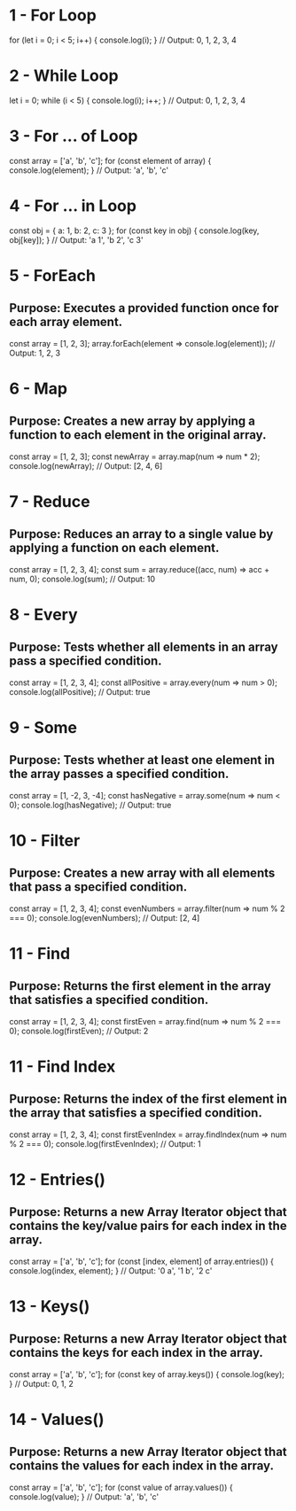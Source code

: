 

# 1 - For Loop
for (let i = 0; i < 5; i++) {
  console.log(i);
}
// Output: 0, 1, 2, 3, 4

# 2 - While Loop
let i = 0;
while (i < 5) {
  console.log(i);
  i++;
}
// Output: 0, 1, 2, 3, 4

# 3 - For ... of Loop
const array = ['a', 'b', 'c'];
for (const element of array) {
  console.log(element);
}
// Output: 'a', 'b', 'c'

# 4 - For ... in Loop
const obj = { a: 1, b: 2, c: 3 };
for (const key in obj) {
  console.log(key, obj[key]);
}
// Output: 'a 1', 'b 2', 'c 3'

# 5 - ForEach
## Purpose: Executes a provided function once for each array element.

const array = [1, 2, 3];
array.forEach(element => console.log(element));
// Output: 1, 2, 3

# 6 - Map
## Purpose: Creates a new array by applying a function to each element in the original array.

const array = [1, 2, 3];
const newArray = array.map(num => num * 2);
console.log(newArray); 
// Output: [2, 4, 6]

# 7 - Reduce
## Purpose: Reduces an array to a single value by applying a function on each element.

const array = [1, 2, 3, 4];
const sum = array.reduce((acc, num) => acc + num, 0);
console.log(sum); 
// Output: 10

# 8 - Every
## Purpose: Tests whether all elements in an array pass a specified condition.

const array = [1, 2, 3, 4];
const allPositive = array.every(num => num > 0);
console.log(allPositive); 
// Output: true

# 9 - Some
## Purpose: Tests whether at least one element in the array passes a specified condition.

const array = [1, -2, 3, -4];
const hasNegative = array.some(num => num < 0);
console.log(hasNegative); 
// Output: true

# 10 - Filter
## Purpose: Creates a new array with all elements that pass a specified condition.

const array = [1, 2, 3, 4];
const evenNumbers = array.filter(num => num % 2 === 0);
console.log(evenNumbers); 
// Output: [2, 4]

# 11 - Find
## Purpose: Returns the first element in the array that satisfies a specified condition.

const array = [1, 2, 3, 4];
const firstEven = array.find(num => num % 2 === 0);
console.log(firstEven); 
// Output: 2

# 11 - Find Index 
## Purpose: Returns the index of the first element in the array that satisfies a specified condition.

const array = [1, 2, 3, 4];
const firstEvenIndex = array.findIndex(num => num % 2 === 0);
console.log(firstEvenIndex); 
// Output: 1

# 12 - Entries()
## Purpose: Returns a new Array Iterator object that contains the key/value pairs for each index in the array.

const array = ['a', 'b', 'c'];
for (const [index, element] of array.entries()) {
  console.log(index, element);
}
// Output: '0 a', '1 b', '2 c'

# 13 - Keys()
## Purpose: Returns a new Array Iterator object that contains the keys for each index in the array.

const array = ['a', 'b', 'c'];
for (const key of array.keys()) {
  console.log(key);
}
// Output: 0, 1, 2

# 14 - Values()
## Purpose: Returns a new Array Iterator object that contains the values for each index in the array.

const array = ['a', 'b', 'c'];
for (const value of array.values()) {
  console.log(value);
}
// Output: 'a', 'b', 'c'
